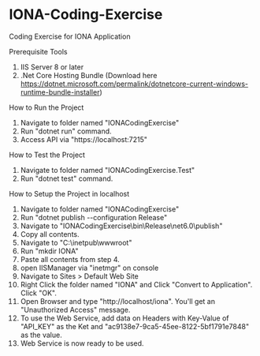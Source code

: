 # IONA-Coding-Exercise
Coding Exercise for IONA Application

Prerequisite Tools
1. IIS Server 8 or later
2. .Net Core Hosting Bundle (Download here https://dotnet.microsoft.com/permalink/dotnetcore-current-windows-runtime-bundle-installer)

How to Run the Project
1. Navigate to folder named "IONACodingExercise"
2. Run "dotnet run" command.
3. Access API via "https://localhost:7215"

How to Test the Project
1. Navigate to folder named "IONACodingExercise.Test"
2. Run "dotnet test" command.

How to Setup the Project in localhost
1. Navigate to folder named "IONACodingExercise"
2. Run "dotnet publish --configuration Release"
3. Navigate to "IONACodingExercise\bin\Release\net6.0\publish"
4. Copy all contents.
5. Navigate to "C:\inetpub\wwwroot\"
6. Run "mkdir IONA"
7. Paste all contents from step 4.
8. open IISManager via "inetmgr" on console
9. Navigate to Sites > Default Web Site
10. Right Click the folder named "IONA" and Click "Convert to Application". Click "OK".
11. Open Browser and type "http://localhost/iona". You'll get an "Unauthorized Access" message.
12. To use the Web Service, add data on Headers with Key-Value of "API_KEY" as the Ket and "ac9138e7-9ca5-45ee-8122-5bf1791e7848" as the value.
13. Web Service is now ready to be used.
